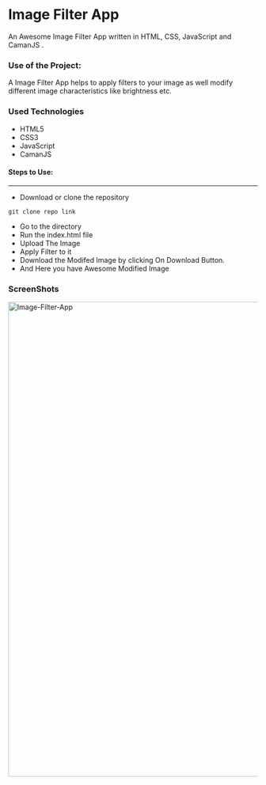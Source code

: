 <h1>Image Filter App</h1>

<p>An Awesome Image Filter App written in HTML, CSS, JavaScript and CamanJS .</p>

### Use of the Project:

<p>A Image Filter App helps to apply filters to your image as well modify different image characteristics like brightness etc. </p>

<h3>Used Technologies</h3>
<ul>
  <li>HTML5</li>
  <li>CSS3</li>
  <li>JavaScript</li>
  <li>CamanJS</li>
</ul>

#### Steps to Use:

---

- Download or clone the repository

```
git clone repo link
```

- Go to the directory
- Run the index.html file
- Upload The Image
- Apply Filter to it
- Download the Modifed Image by clicking On Download Button.
- And Here you have Awesome Modified Image

<h3> ScreenShots </h3> 
<img width="960" alt="Image-Filter-App" src="https://user-images.githubusercontent.com/64218887/124916416-47955680-e010-11eb-85a4-bab19399bf82.png">

<br>

